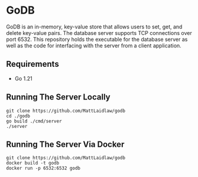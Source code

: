 # GoDB
GoDB is an in-memory, key-value store that allows users to set, get, and delete key-value pairs. The database server supports TCP connections over port 6532. This repository holds the executable for the database server as well as the code for interfacing with the server from a client application.

## Requirements
* Go 1.21

## Running The Server Locally
```
git clone https://github.com/MattLaidlaw/godb
cd ./godb
go build ./cmd/server
./server
```

## Running The Server Via Docker
```
git clone https://github.com/MattLaidlaw/godb
docker build -t godb
docker run -p 6532:6532 godb
```
